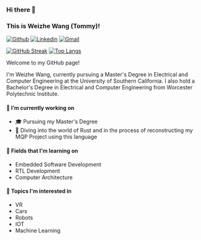 ### Hi there 👋

### This is Weizhe Wang (Tommy)!

[![Github](https://img.shields.io/badge/-Github-000?style=flat&logo=Github&logoColor=white)](https://github.com/tommywwz)
[![Linkedin](https://img.shields.io/badge/-LinkedIn-blue?style=flat&logo=Linkedin&logoColor=white)](https://www.linkedin.com/in/weizhe-wang-3b33191ba/)
[![Gmail](https://img.shields.io/badge/-Gmail-c14438?style=flat&logo=Gmail&logoColor=white)](mailto:wangweizhe2001@gmail.com)

[![GitHub Streak](https://streak-stats.demolab.com?user=tommywwz&theme=github-dark&border_radius=6&mode=weekly&card_width=450&border=CCC9C9&stroke=CCC9C9&dates=5CEBAC&sideNums=57A6FF&hide_current_streak=true)](https://git.io/streak-stats)
[![Top Langs](https://github-readme-stats.vercel.app/api/top-langs/?username=tommywwz&size_weight=0.5&count_weight=0.5&langs_count=4&hide=Makefile,Tcl,batchfile,XS&layout=compact&theme=github_dark)](https://github.com/anuraghazra/github-readme-stats)

Welcome to my GitHub page! 

I'm Weizhe Wang, currently pursuing a Master's Degree in Electrical and Computer Engineering at the University of Southern California. I also hold a Bachelor's Degree in Electrical and Computer Engineering from Worcester Polytechnic Institute.

#### 🔭 I’m currently working on
- 🎓 Pursuing my Master's Degree
- 🦀 Diving into the world of Rust and in the process of reconstructing my MQP Project using this language

#### 📖 Fields that I'm learning on
- Embedded Software Development
- RTL Development
- Computer Architecture

#### 🤩 Topics I'm interested in 
- VR
- Cars
- Robots
- IOT 
- Machine Learning




